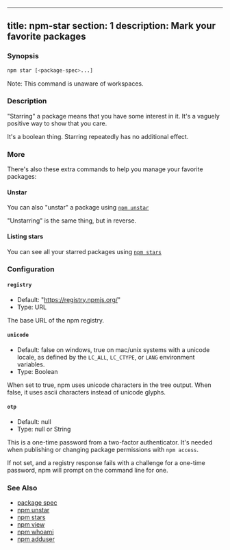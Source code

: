 ______________________________________________________________________

## title: npm-star section: 1 description: Mark your favorite packages

### Synopsis

```bash
npm star [<package-spec>...]
```

Note: This command is unaware of workspaces.

### Description

"Starring" a package means that you have some interest in it.  It's
a vaguely positive way to show that you care.

It's a boolean thing. Starring repeatedly has no additional effect.

### More

There's also these extra commands to help you manage your favorite packages:

#### Unstar

You can also "unstar" a package using [`npm unstar`](/commands/npm-unstar)

"Unstarring" is the same thing, but in reverse.

#### Listing stars

You can see all your starred packages using [`npm stars`](/commands/npm-stars)

### Configuration

#### `registry`

- Default: "https://registry.npmjs.org/"
- Type: URL

The base URL of the npm registry.

#### `unicode`

- Default: false on windows, true on mac/unix systems with a unicode locale,
  as defined by the `LC_ALL`, `LC_CTYPE`, or `LANG` environment variables.
- Type: Boolean

When set to true, npm uses unicode characters in the tree output. When
false, it uses ascii characters instead of unicode glyphs.

#### `otp`

- Default: null
- Type: null or String

This is a one-time password from a two-factor authenticator. It's needed
when publishing or changing package permissions with `npm access`.

If not set, and a registry response fails with a challenge for a one-time
password, npm will prompt on the command line for one.

### See Also

- [package spec](/using-npm/package-spec)
- [npm unstar](/commands/npm-unstar)
- [npm stars](/commands/npm-stars)
- [npm view](/commands/npm-view)
- [npm whoami](/commands/npm-whoami)
- [npm adduser](/commands/npm-adduser)
